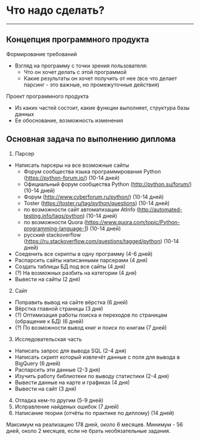 
# Что надо сделать?
---

## Концепция программного продукта

Формирование требований
* Взгляд на программу с точки зрения пользователя:
   - Что он хочет делать с этой программой
   - Какие результаты он хочет получить от нее (все что делает парсинг - это важные, но промежуточные действия)

Проект программного продукта
* Из каких частей состоит, какие функции выполняет, структура базы данных
* Ее обоснование, возможность изменения

## Основная задача по выполнению диплома

1. Парсер
* Написать парсеры на все возможные сайты
   - Форум сообщества языка программирования Python (https://python-forum.io/) (10-14 дней)
   - Официальный форум сообщества Python (http://python.su/forum/)             (10-14 дней)
   - Форум (http://www.cyberforum.ru/python/)                                  (10-14 дней)
   - Toster (https://toster.ru/tag/python/questions)                           (10-14 дней)
   - по возможности сайт автоматизации AtInfo (http://automated-testing.info/tags/python)  (10-14 дней)
   - по возможности Quora (https://www.quora.com/topic/Python-programming-language-1)      (10-14 дней)
   - русский stackoverflow (https://ru.stackoverflow.com/questions/tagged/python)          (10-14 дней)
* Соеденить все скрипты в одну программу    (4-6 дней)
* Распарсить сайты написанными парсерами    (4 дня)
* Создать таблицы БД под все сайты          (4 дня)
* (?) На возможных разбить на категории         (4 дня)
* Вывести на сайты                          (2 дня)
2. Сайт
* Поправить вывод на сайте вёрстка          (6 дней)
* Вёрстка главной страницы                  (3 дня)
* (?) Оптимизация работы поиска и переходов по страницам (обращение к БД)   (6 дней)
* (?) По возможности вывод книг и поиск по книгам                           (7 дней)
3. Исследовательская часть
* Написать запрос для вывода SQL            (2-4 дня)
* Написать скрипт который извлечёт данные с поля для вывода в BigQuery  (6 дней)
* Распарсить эти данные                     (2-3 дня)
* Изучить работу библиотеки по выводу статистики    (2-4 дня)
* Вывести данные на карте и графиках        (4 дня)
* Вывести на сайт                           (3 дня)
4. Отладка кем-то другим (5-9 дней)
5. Исправление найденых ошибок (7 дней)
6. Написание теории (отчёты по практике по диплому) (14 дней)

Максимум на реализацию 178 дней, около 6 месяцев.
Минимум - 56 дней, около 2 месяцев, если не брать необязательные задания.
